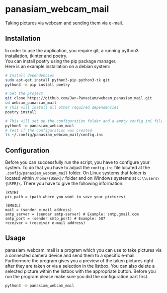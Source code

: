 # panasiam_webcam_mail

Taking pictures via webcam and sending them via e-mail.

## Installation

In order to use the application, you require git, a running python3 installation, tkinter and poetry.  
You can install poetry using the pip package manager.  
Here is an example installation on a debian system:
```bash
# Install dependencies
sudo apt-get install python3-pip python3-tk git
python3 -m pip install poetry

# Get the project
git clone https://github.com/Jan-Panasiam/webcam_panasiam_mail.git
cd webcam_panasiam_mail
# This will install all other required dependencies
poetry install

# This will set up the configuration folder and a empty config.ini file.
python3 -m panasiam_webcam_mail
# Test if the configuration was created
ls ~/.config/panasiam_webcam_mail/config.ini
```

## Configuration

Before you can successfully run the script, you have to configure your system. To do that you have to adjust the `config.ini` file located at the `.config/panasiam_webcam_mail` folder.
On Linux systems that folder is located within `/home/{USER}/` folder and on Windows systems at `C:\\users\{USER}\`.
There you have to give the following information:
```
[PATH]
pic_path = (path where you want to save your pictures)

[EMAIL]
mail = (sender e-mail address)
smtp_server = (sender smtp-server) # Example: smtp.gmail.com
smtp_port = (sender smtp_port) # Example: 587
receiver = (receiver e-mail address)
```

## Usage

panasiam_webcam_mail is a program which you can use to take pictures via a connected camera device and send them to a specific e-mail. Furthermore the program gives you a preview of the taken pictures right after they are taken or via a selection in the listbox. You can also delete a selected picture within the listbox with the appropriate button. Before you run the program please make sure you did the configuration part first.
```bash
python3 -m panasiam_webcam_mail
```
